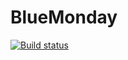 # BlueMonday
[![Build status](https://ci.appveyor.com/api/projects/status/ippte08l7df1cb8o?svg=true)](https://ci.appveyor.com/project/onoie/bluemonday)
